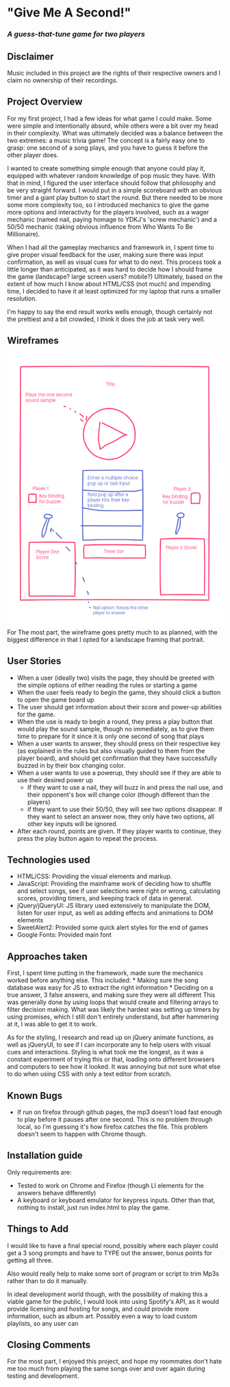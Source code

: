 # "Give Me A Second!"
### *A guess-that-tune game for two players*
## Disclaimer
Music included in this project are the rights of their respective owners and I claim no ownership of their recordings.
## Project Overview
For my first project, I had a few ideas for what game I could make. Some were simple and intentionally absurd, while others were a bit over my head in their complexity. What was ultimately decided was a balance between the two extremes: a music trivia game! The concept is a fairly easy one to grasp: one second of a song plays, and you have to guess it before the other player does. 

I wanted to create something simple enough that anyone could play it, equipped with whatever random knowledge of pop music they have. With that in mind, I figured the user interface should follow that philosophy and be very straight forward. I would put in a simple scoreboard with an obvious timer and a giant play button to start the round. But there needed to be more some more complexity too, so I introduced mechanics to give the game more options and interactivity for the players involved, such as a wager mechanic (named nail, paying homage to YDKJ's 'screw mechanic') and a 50/50 mechanic (taking obvious influence from Who Wants To Be Millionaire). 

When I had all the gameplay mechanics and framework in, I spent time to give proper visual feedback for the user, making sure there was input confirmation, as well as visual cues for what to do next. This process took a little longer than anticipated, as it was hard to decide how I should frame the game (landscape? large screen users? mobile?) Ultimately, based on the extent of how much I know about HTML/CSS (not much) and impending time, I decided to have it at least optimized for my laptop that runs a smaller resolution.

I'm happy to say the end result works wells enough, though certainly not the prettiest and a bit crowded, I think it does the job at task very well.

## Wireframes
![Early Wireframe](wireframe.png)
For The most part, the wireframe goes pretty much to as planned, with the biggest difference in that I opted for a landscape framing that portrait.

## User Stories
* When a user (ideally two) visits the page, they should be greeted with the simple options of either reading the rules or starting a game
* When the user feels ready to begin the game, they should click a button to open the game board up
* The user should get information about their score and power-up abilities for the game.
* When the use is ready to begin a round, they press a play button that would play the sound sample, though no immediately, as to give them time to prepare for it since it is only one second of song that plays
* When a user wants to answer, they should press on their respective key (as explained in the rules but also visually guided to them from the player board), and should get confirmation that they have successfully buzzed in by their box changing color.
* When a user wants to use a powerup, they should see if they are able to use their desired power up
    * If they want to use a nail, they will buzz in and press the nail use, and their opponent's box will change color (though different than the players)
    * if they want to use their 50/50, they will see two options disappear. If they want to select an answer now, they only have two options, all other key inputs will be ignored.
* After each round, points are given. If they player wants to continue, they press the play button again to repeat the process.

## Technologies used
* HTML/CSS: Providing the visual elements and markup.
* JavaScript: Providing the mainframe work of deciding how to shuffle and select songs, see if user selections were right or wrong, calculating scores, providing timers, and keeping track of data in general.
* jQuery/jQueryUI: JS library used extensively to manipulate the DOM, listen for user input, as well as adding effects and animations to DOM elements
* SweetAlert2: Provided some quick alert styles for the end of games
* Google Fonts: Provided main font

## Approaches taken
First, I spent time putting in the framework, made sure the mechanics worked before anything else. This included:
    * Making sure the song database was easy for JS to extract the right information
    * Deciding on a true answer, 3 false answers, and making sure they were all different
This was generally done by using loops that would create and filtering arrays to filter decision making. What was likely the hardest was setting up timers by using promises, which I still don't entirely understand, but after hammering at it, I was able to get it to work.

As for the styling, I research and read up on jQuery animate functions, as well as jQueryUI, to see if I can incorporate any to help users with visual cues and interactions. Styling is what took me the longest, as it was a constant experiment of trying this or that, loading onto different browsers and computers to see how it looked. It was annoying but not sure what else to do when using CSS with only a text editor from scratch.

## Known Bugs
* If run on firefox through github pages, the mp3 doesn't load fast enough to play before it pauses after one second. This is no problem through local, so I'm guessing it's how firefox catches the file. This problem doesn't seem to happen with Chrome though.

## Installation guide
Only requirements are:
* Tested to work on Chrome and Firefox (though LI elements for the answers behave differently)
* A keyboard or keyboard emulator for keypress inputs.
Other than that, nothing to install, just run index.html to play the game.

## Things to Add
I would like to have a final special round, possibly where each player could get a 3 song prompts and have to TYPE out the answer, bonus points for getting all three.

Also would really help to make some sort of program or script to trim Mp3s rather than to do it manually.

In ideal development world though, with the possibility of making this a viable game for the public, I would look into using Spotify's API, as it would provide licensing and hosting for songs, and could provide more information, such as album art. Possibly even a way to load custom playlists, so any user can 

## Closing Comments
For the most part, I enjoyed this project, and hope my roommates don't hate me too much from playing the same songs over and over again during testing and development.
